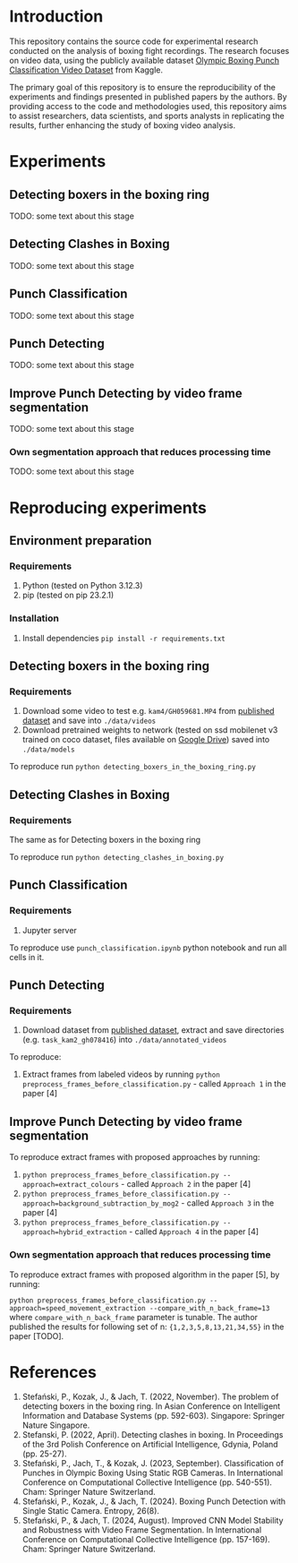 # Introduction
This repository contains the source code for experimental research conducted on the analysis of boxing fight recordings. 
The research focuses on video data, using the publicly available dataset [Olympic Boxing Punch Classification Video Dataset](https://www.kaggle.com/datasets/piotrstefaskiue/olympic-boxing-punch-classification-video-dataset) from Kaggle.

The primary goal of this repository is to ensure the reproducibility of the experiments and findings presented in published papers by the authors.
By providing access to the code and methodologies used, this repository aims to assist researchers, data scientists, and sports analysts in replicating the results, further enhancing the study of boxing video analysis.

# Experiments
## Detecting boxers in the boxing ring
TODO: some text about this stage 

## Detecting Clashes in Boxing
TODO: some text about this stage 

## Punch Classification
TODO: some text about this stage 

## Punch Detecting
TODO: some text about this stage 

## Improve Punch Detecting by video frame segmentation
TODO: some text about this stage 

### Own segmentation approach that reduces processing time
TODO: some text about this stage 

# Reproducing experiments
## Environment preparation
### Requirements
1. Python (tested on Python 3.12.3)
2. pip (tested on pip 23.2.1)

### Installation
1. Install dependencies `pip install -r requirements.txt`

## Detecting boxers in the boxing ring
### Requirements
1. Download some video to test e.g. `kam4/GH059681.MP4` from [published dataset](TODO) and save into `./data/videos`
2. Download pretrained weights to network (tested on ssd mobilenet v3 trained on coco dataset, files available on [Google Drive](https://drive.google.com/drive/folders/1TB3rL7pTCSQhcGYloc-jTIk1l_GvwEeE?usp=sharing)) saved into `./data/models`

To reproduce run `python detecting_boxers_in_the_boxing_ring.py`

## Detecting Clashes in Boxing
### Requirements
The same as for Detecting boxers in the boxing ring

To reproduce run `python detecting_clashes_in_boxing.py`

## Punch Classification
### Requirements
1. Jupyter server

To reproduce use `punch_classification.ipynb` python notebook and run all cells in it.

## Punch Detecting
### Requirements
1. Download dataset from [published dataset](https://www.kaggle.com/datasets/piotrstefaskiue/olympic-boxing-punch-classification-video-dataset), extract and save directories (e.g. `task_kam2_gh078416`) into `./data/annotated_videos`

To reproduce:
1. Extract frames from labeled videos by running `python preprocess_frames_before_classification.py` - called `Approach 1` in the paper [4]

## Improve Punch Detecting by video frame segmentation
To reproduce extract frames with proposed approaches by running:
1. `python preprocess_frames_before_classification.py --approach=extract_colours` - called `Approach 2` in the paper [4]
2. `python preprocess_frames_before_classification.py --approach=background_subtraction_by_mog2` - called `Approach 3` in the paper [4]
3. `python preprocess_frames_before_classification.py --approach=hybrid_extraction` - called `Approach 4` in the paper [4]

### Own segmentation approach that reduces processing time
To reproduce extract frames with proposed algorithm in the paper [5], by running:

`python preprocess_frames_before_classification.py --approach=speed_movement_extraction --compare_with_n_back_frame=13` where `compare_with_n_back_frame` parameter is tunable. The author published the results for following set of n: `{1,2,3,5,8,13,21,34,55}` in the paper [TODO].


# References
1. Stefański, P., Kozak, J., & Jach, T. (2022, November). The problem of detecting boxers in the boxing ring. In Asian Conference on Intelligent Information and Database Systems (pp. 592-603). Singapore: Springer Nature Singapore.
2. Stefanski, P. (2022, April). Detecting clashes in boxing. In Proceedings of the 3rd Polish Conference on Artificial Intelligence, Gdynia, Poland (pp. 25-27).
3. Stefański, P., Jach, T., & Kozak, J. (2023, September). Classification of Punches in Olympic Boxing Using Static RGB Cameras. In International Conference on Computational Collective Intelligence (pp. 540-551). Cham: Springer Nature Switzerland.
4. Stefański, P., Kozak, J., & Jach, T. (2024). Boxing Punch Detection with Single Static Camera. Entropy, 26(8).
5. Stefański, P., & Jach, T. (2024, August). Improved CNN Model Stability and Robustness with Video Frame Segmentation. In International Conference on Computational Collective Intelligence (pp. 157-169). Cham: Springer Nature Switzerland.